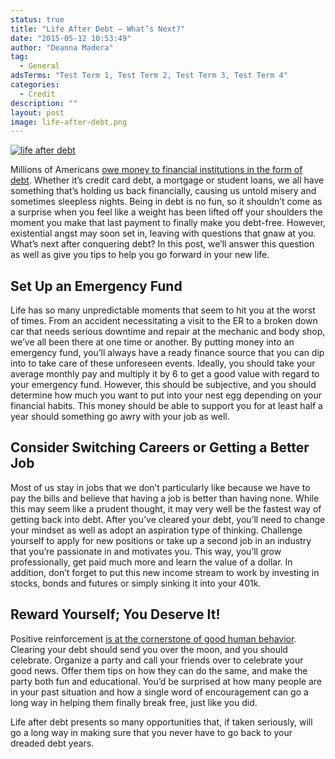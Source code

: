 ```yaml
---
status: true
title: "Life After Debt – What’s Next?"
date: "2015-05-12 10:53:49"
author: "Deanna Madera"
tag:
  - General
adsTerms: "Test Term 1, Test Term 2, Test Term 3, Test Term 4"
categories:
  - Credit
description: ""
layout: post
image: life-after-debt.png
---
```


[![life after debt](/life-after-debt.jpg)](/life-after-debt.jpg)

Millions of Americans [owe money to financial institutions in the form of debt](https://www.nerdwallet.com/blog/credit-card-data/average-credit-card-debt-household/). Whether it’s credit card debt, a mortgage or student loans, we all have something that’s holding us back financially, causing us untold misery and sometimes sleepless nights. Being in debt is no fun, so it shouldn’t come as a surprise when you feel like a weight has been lifted off your shoulders the moment you make that last payment to finally make you debt-free. However, existential angst may soon set in, leaving with questions that gnaw at you. What’s next after conquering debt? In this post, we’ll answer this question as well as give you tips to help you go forward in your new life.

## Set Up an Emergency Fund

Life has so many unpredictable moments that seem to hit you at the worst of times. From an accident necessitating a visit to the ER to a broken down car that needs serious downtime and repair at the mechanic and body shop, we’ve all been there at one time or another. By putting money into an emergency fund, you’ll always have a ready finance source that you can dip into to take care of these unforeseen events. Ideally, you should take your average monthly pay and multiply it by 6 to get a good value with regard to your emergency fund. However, this should be subjective, and you should determine how much you want to put into your nest egg depending on your financial habits. This money should be able to support you for at least half a year should something go awry with your job as well.

## Consider Switching Careers or Getting a Better Job

Most of us stay in jobs that we don’t particularly like because we have to pay the bills and believe that having a job is better than having none. While this may seem like a prudent thought, it may very well be the fastest way of getting back into debt. After you’ve cleared your debt, you’ll need to change your mindset as well as adopt an aspiration type of thinking. Challenge yourself to apply for new positions or take up a second job in an industry that you’re passionate in and motivates you. This way, you’ll grow professionally, get paid much more and learn the value of a dollar. In addition, don’t forget to put this new income stream to work by investing in stocks, bonds and futures or simply sinking it into your 401k.

## Reward Yourself; You Deserve It!

Positive reinforcement [is at the cornerstone of good human behavior](https://www.simplypsychology.org/operant-conditioning.html). Clearing your debt should send you over the moon, and you should celebrate. Organize a party and call your friends over to celebrate your good news. Offer them tips on how they can do the same, and make the party both fun and educational. You’d be surprised at how many people are in your past situation and how a single word of encouragement can go a long way in helping them finally break free, just like you did.

Life after debt presents so many opportunities that, if taken seriously, will go a long way in making sure that you never have to go back to your dreaded debt years.
